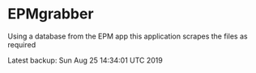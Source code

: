 # EPMgrabber
Using a database from the EPM app this application scrapes the files as required


Latest backup: Sun Aug 25 14:34:01 UTC 2019
